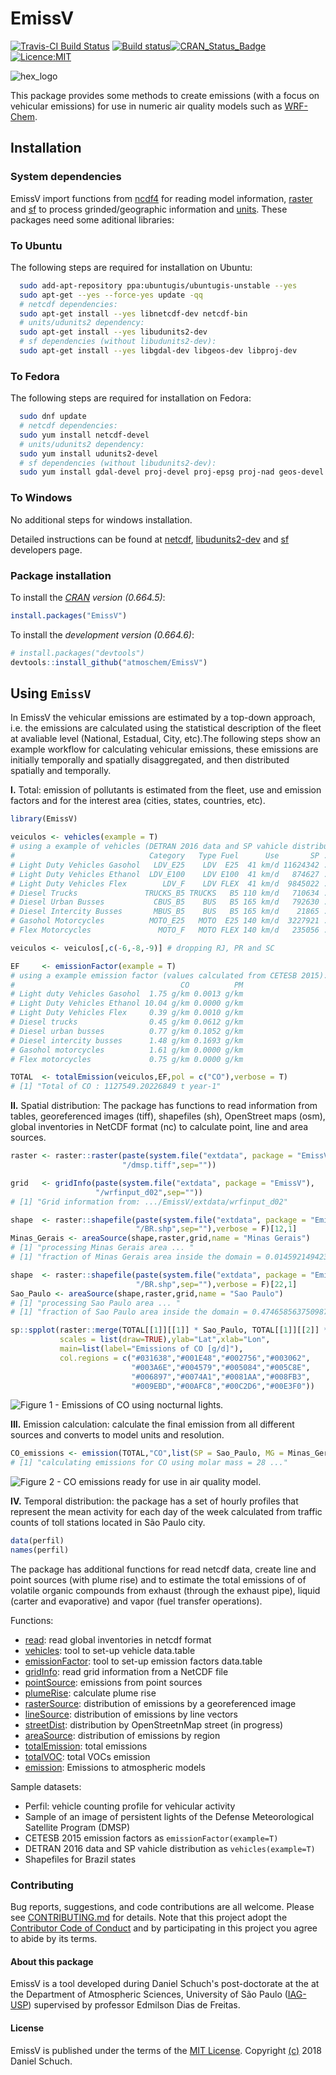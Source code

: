 # EmissV
[![Travis-CI Build Status](https://travis-ci.org/atmoschem/EmissV.svg?branch=master)](https://travis-ci.org/atmoschem/EmissV) [![Build status](https://ci.appveyor.com/api/projects/status/guuaaklaw6uyn4lj?svg=true)](https://ci.appveyor.com/project/Schuch666/emissv)[![CRAN_Status_Badge](http://www.r-pkg.org/badges/version/EmissV)](http://cran.r-project.org/web/packages/EmissV) 
[![Licence:MIT](https://img.shields.io/github/license/hyperium/hyper.svg)](https://opensource.org/licenses/MIT)

![hex_logo](https://raw.githubusercontent.com/atmoschem/EmissV/master/hex_logo.png)

This package provides some methods to create emissions (with a focus on vehicular emissions) for use in numeric air quality models such as [WRF-Chem](https://ruc.noaa.gov/wrf/wrf-chem/).

## Installation

### System dependencies 

EmissV import functions from [ncdf4](http://cran.r-project.org/package=ncdf4) for reading model information, [raster](http://cran.r-project.org/package=raster) and [sf](https://cran.r-project.org/web/packages/sf/index.html) to process grinded/geographic information and [units](https://github.com/edzer/units/). These packages need some aditional libraries: 

### To Ubuntu
The following steps are required for installation on Ubuntu:
```bash
  sudo add-apt-repository ppa:ubuntugis/ubuntugis-unstable --yes
  sudo apt-get --yes --force-yes update -qq
  # netcdf dependencies:
  sudo apt-get install --yes libnetcdf-dev netcdf-bin
  # units/udunits2 dependency:
  sudo apt-get install --yes libudunits2-dev
  # sf dependencies (without libudunits2-dev):
  sudo apt-get install --yes libgdal-dev libgeos-dev libproj-dev
```

### To Fedora
The following steps are required for installation on Fedora:
```bash
  sudo dnf update
  # netcdf dependencies:
  sudo yum install netcdf-devel
  # units/udunits2 dependency:
  sudo yum install udunits2-devel
  # sf dependencies (without libudunits2-dev):
  sudo yum install gdal-devel proj-devel proj-epsg proj-nad geos-devel
```

### To Windows
No additional steps for windows installation.

Detailed instructions can be found at [netcdf](https://www.unidata.ucar.edu/software/netcdf/), [libudunits2-dev](https://r-quantities.github.io/units/) and [sf](https://r-spatial.github.io/sf/#installing) developers page.

### Package installation
To install the *[CRAN](https://cran.r-project.org/package=EmissV) version (0.664.5)*:

```r
install.packages("EmissV")
```
To install the *development version (0.664.6)*:

```r
# install.packages("devtools")
devtools::install_github("atmoschem/EmissV")
```

## Using `EmissV`

In EmissV the vehicular emissions are estimated by a top-down approach, i.e. the emissions are calculated using the statistical description of the fleet at avaliable level (National, Estadual, City, etc).The following steps show an example workflow for calculating vehicular emissions, these emissions are initially temporally and spatially disaggregated, and then distributed spatially and temporally.

**I.** Total: emission of pollutants is estimated from the fleet, use and emission factors and for the interest area (cities, states, countries, etc).

``` r
library(EmissV)

veiculos <- vehicles(example = T)
# using a example of vehicles (DETRAN 2016 data and SP vahicle distribution):
#                              Category   Type Fuel      Use       SP ...
# Light Duty Vehicles Gasohol   LDV_E25    LDV  E25  41 km/d 11624342 ...
# Light Duty Vehicles Ethanol  LDV_E100    LDV E100  41 km/d   874627 ...
# Light Duty Vehicles Flex        LDV_F    LDV FLEX  41 km/d  9845022 ...
# Diesel Trucks               TRUCKS_B5 TRUCKS   B5 110 km/d   710634 ...
# Diesel Urban Busses           CBUS_B5    BUS   B5 165 km/d   792630 ...
# Diesel Intercity Busses       MBUS_B5    BUS   B5 165 km/d    21865 ...
# Gasohol Motorcycles          MOTO_E25   MOTO  E25 140 km/d  3227921 ...
# Flex Motorcycles               MOTO_F   MOTO FLEX 140 km/d   235056 ...

veiculos <- veiculos[,c(-6,-8,-9)] # dropping RJ, PR and SC

EF     <- emissionFactor(example = T)
# using a example emission factor (values calculated from CETESB 2015):
#                                     CO          PM
# Light duty Vehicles Gasohol  1.75 g/km 0.0013 g/km
# Light Duty Vehicles Ethanol 10.04 g/km 0.0000 g/km
# Light Duty Vehicles Flex     0.39 g/km 0.0010 g/km
# Diesel trucks                0.45 g/km 0.0612 g/km
# Diesel urban busses          0.77 g/km 0.1052 g/km
# Diesel intercity busses      1.48 g/km 0.1693 g/km
# Gasohol motorcycles          1.61 g/km 0.0000 g/km
# Flex motorcycles             0.75 g/km 0.0000 g/km

TOTAL  <- totalEmission(veiculos,EF,pol = c("CO"),verbose = T)
# [1] "Total of CO : 1127549.20226849 t year-1"
```

**II.** Spatial distribution: The package has functions to read information from tables, georeferenced images (tiff), shapefiles (sh), OpenStreet maps (osm), global inventories in NetCDF format (nc) to calculate point, line and area sources.

``` r
raster <- raster::raster(paste(system.file("extdata", package = "EmissV"),
                         "/dmsp.tiff",sep=""))

grid   <- gridInfo(paste(system.file("extdata", package = "EmissV"),
                   "/wrfinput_d02",sep=""))
# [1] "Grid information from: .../EmissV/extdata/wrfinput_d02"

shape  <- raster::shapefile(paste(system.file("extdata", package = "EmissV"),
                            "/BR.shp",sep=""),verbose = F)[12,1]
Minas_Gerais <- areaSource(shape,raster,grid,name = "Minas Gerais")
# [1] "processing Minas Gerais area ... "
# [1] "fraction of Minas Gerais area inside the domain = 0.0145921494236101"

shape  <- raster::shapefile(paste(system.file("extdata", package = "EmissV"),
                            "/BR.shp",sep=""),verbose = F)[22,1]
Sao_Paulo <- areaSource(shape,raster,grid,name = "Sao Paulo")
# [1] "processing Sao Paulo area ... "
# [1] "fraction of Sao Paulo area inside the domain = 0.474658563750987"

sp::spplot(raster::merge(TOTAL[[1]][[1]] * Sao_Paulo, TOTAL[[1]][[2]] * Minas_Gerais),
           scales = list(draw=TRUE),ylab="Lat",xlab="Lon",
           main=list(label="Emissions of CO [g/d]"),
           col.regions = c("#031638","#001E48","#002756","#003062",
                           "#003A6E","#004579","#005084","#005C8E",
                           "#006897","#0074A1","#0081AA","#008FB3",
                           "#009EBD","#00AFC8","#00C2D6","#00E3F0"))
```
![*Figure 1* - Emissions of CO using nocturnal lights.](https://raw.githubusercontent.com/atmoschem/EmissV/master/CO_all.png)

**III.** Emission calculation: calculate the final emission from all different sources and converts to model units and resolution.
``` r
CO_emissions <- emission(TOTAL,"CO",list(SP = Sao_Paulo, MG = Minas_Gerais),grid,mm=28, plot = T)
# [1] "calculating emissions for CO using molar mass = 28 ..."
```
![*Figure 2* - CO emissions ready for use in air quality model.](https://raw.githubusercontent.com/atmoschem/EmissV/master/CO_final.png)

**IV.** Temporal distribution: the package has a set of hourly profiles that represent the mean activity for each day of the week calculated from traffic counts of toll stations located in São Paulo city.
``` r
data(perfil)
names(perfil)
```

The package has additional functions for read netcdf data, create line and point sources (with plume rise) and to estimate the total emissions of of volatile organic compounds from exhaust (through the exhaust pipe), liquid (carter and evaporative) and  vapor (fuel transfer operations).

Functions:

- [read](https://atmoschem.github.io/EmissV/reference/read.html): read global inventories in netcdf format
- [vehicles](https://atmoschem.github.io/EmissV/reference/vehicles.html): tool to set-up vehicle data.table
- [emissionFactor](https://atmoschem.github.io/EmissV/reference/emissionFactor.html): tool to set-up emission factors data.table
- [gridInfo](https://atmoschem.github.io/EmissV/reference/gridInfo.html): read grid information from a NetCDF file
- [pointSource](https://atmoschem.github.io/EmissV/reference/pointSource.html): emissions from point sources
- [plumeRise](https://atmoschem.github.io/EmissV/reference/plumeRise.html): calculate plume rise
- [rasterSource](https://atmoschem.github.io/EmissV/reference/rasterSource.html): distribution of emissions by a georeferenced image
- [lineSource](https://atmoschem.github.io/EmissV/reference/lineSource.html): distribution of emissions by line vectors
- [streetDist](https://atmoschem.github.io/EmissV/reference/streetDist.html): distribution by OpenStreetnMap street (in progress)
- [areaSource](https://atmoschem.github.io/EmissV/reference/areaSource.html): distribution of emissions by region
- [totalEmission](https://atmoschem.github.io/EmissV/reference/totalEmission.html): total emissions
- [totalVOC](https://atmoschem.github.io/EmissV/reference/totalVOC.html): total VOCs emission
- [emission](https://atmoschem.github.io/EmissV/reference/emission.html): Emissions to atmospheric models

Sample datasets:

- Perfil: vehicle counting profile for vehicular activity
- Sample of an image of persistent lights of the Defense Meteorological Satellite Program (DMSP)
- CETESB 2015 emission factors as ```emissionFactor(example=T)```
- DETRAN 2016 data and SP vahicle distribution as ```vehicles(example=T)```
- Shapefiles for Brazil states


### Contributing

Bug reports, suggestions, and code contributions are all welcome. Please see [CONTRIBUTING.md](https://github.com/atmoschem/EmissV/blob/master/CONTRIBUTING.md) for details. Note that this project adopt the [Contributor Code of Conduct](https://github.com/atmoschem/EmissV/blob/master/CONDUCT.md) and by participating in this project you agree to abide by its terms.

#### About this package

EmissV is a tool developed during Daniel Schuch's post-doctorate at the at the Department of Atmospheric Sciences, University of São Paulo ([IAG-USP](http://www.iag.usp.br/atmosfericas/)) supervised by professor Edmilson Dias de Freitas.

#### License

EmissV is published under the terms of the [MIT License](https://opensource.org/licenses/MIT). Copyright [(c)](https://raw.githubusercontent.com/atmoschem/emissv/master/LICENSE) 2018 Daniel Schuch.
